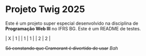 # Projeto Twig 2025
Este é um projeto super especial desenvolvido na disciplina de **Programação Web III** no IFRS BG. Este é um README de testes.

| X | 1 |
| 1 | 1 |
| 2 | 2 |


~~Só constando que Cramorant é divertido de usar~~
*Bah*